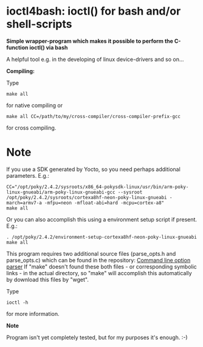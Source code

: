 # ioctl4bash: ioctl() for bash and/or shell-scripts
**Simple wrapper-program which makes it possible to perform the C-function ioctl() via bash**

A helpful tool e.g. in the developing of linux device-drivers and so on...

**Compiling:**

Type
```
make all
```
for native compiling or
```
make all CC=/path/to/my/cross-compiler/cross-compiler-prefix-gcc
```
for cross compiling.

# Note
If you use a SDK generated by Yocto, so you need perhaps additional parameters. E.g.:
```
CC="/opt/poky/2.4.2/sysroots/x86_64-pokysdk-linux/usr/bin/arm-poky-linux-gnueabi/arm-poky-linux-gnueabi-gcc --sysroot /opt/poky/2.4.2/sysroots/cortexa8hf-neon-poky-linux-gnueabi -march=armv7-a -mfpu=neon -mfloat-abi=hard -mcpu=cortex-a8"
make all
```
Or you can also accomplish this using a environment setup script if present. E.g.:
```
. /opt/poky/2.4.2/environment-setup-cortexa8hf-neon-poky-linux-gnueabi
make all
```


This program requires two additional source files (parse_opts.h and parse_opts.c) which can be found
in the repository:
[Command line option parser](https://github.com/UlrichBecker/command_line_option_parser)
If "make" doesn't found these both files - or corresponding symbolic links - in the actual directory, so "make" will accomplish this automatically by download this files by "wget".

Type 
```
ioctl -h
```
for more information.


**Note**

Program isn't yet completely tested, but for my purposes it's enough. :-)



